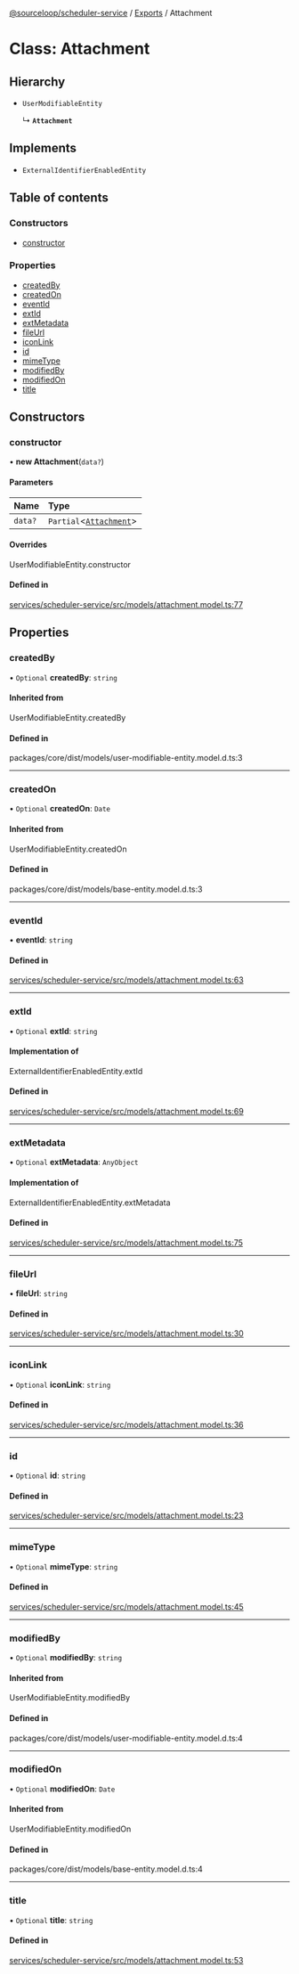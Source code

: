[@sourceloop/scheduler-service](../README.md) / [Exports](../modules.md) / Attachment

# Class: Attachment

## Hierarchy

- `UserModifiableEntity`

  ↳ **`Attachment`**

## Implements

- `ExternalIdentifierEnabledEntity`

## Table of contents

### Constructors

- [constructor](Attachment.md#constructor)

### Properties

- [createdBy](Attachment.md#createdby)
- [createdOn](Attachment.md#createdon)
- [eventId](Attachment.md#eventid)
- [extId](Attachment.md#extid)
- [extMetadata](Attachment.md#extmetadata)
- [fileUrl](Attachment.md#fileurl)
- [iconLink](Attachment.md#iconlink)
- [id](Attachment.md#id)
- [mimeType](Attachment.md#mimetype)
- [modifiedBy](Attachment.md#modifiedby)
- [modifiedOn](Attachment.md#modifiedon)
- [title](Attachment.md#title)

## Constructors

### constructor

• **new Attachment**(`data?`)

#### Parameters

| Name | Type |
| :------ | :------ |
| `data?` | `Partial`<[`Attachment`](Attachment.md)\> |

#### Overrides

UserModifiableEntity.constructor

#### Defined in

[services/scheduler-service/src/models/attachment.model.ts:77](https://github.com/sourcefuse/loopback4-microservice-catalog/blob/6c16af104/services/scheduler-service/src/models/attachment.model.ts#L77)

## Properties

### createdBy

• `Optional` **createdBy**: `string`

#### Inherited from

UserModifiableEntity.createdBy

#### Defined in

packages/core/dist/models/user-modifiable-entity.model.d.ts:3

___

### createdOn

• `Optional` **createdOn**: `Date`

#### Inherited from

UserModifiableEntity.createdOn

#### Defined in

packages/core/dist/models/base-entity.model.d.ts:3

___

### eventId

• **eventId**: `string`

#### Defined in

[services/scheduler-service/src/models/attachment.model.ts:63](https://github.com/sourcefuse/loopback4-microservice-catalog/blob/6c16af104/services/scheduler-service/src/models/attachment.model.ts#L63)

___

### extId

• `Optional` **extId**: `string`

#### Implementation of

ExternalIdentifierEnabledEntity.extId

#### Defined in

[services/scheduler-service/src/models/attachment.model.ts:69](https://github.com/sourcefuse/loopback4-microservice-catalog/blob/6c16af104/services/scheduler-service/src/models/attachment.model.ts#L69)

___

### extMetadata

• `Optional` **extMetadata**: `AnyObject`

#### Implementation of

ExternalIdentifierEnabledEntity.extMetadata

#### Defined in

[services/scheduler-service/src/models/attachment.model.ts:75](https://github.com/sourcefuse/loopback4-microservice-catalog/blob/6c16af104/services/scheduler-service/src/models/attachment.model.ts#L75)

___

### fileUrl

• **fileUrl**: `string`

#### Defined in

[services/scheduler-service/src/models/attachment.model.ts:30](https://github.com/sourcefuse/loopback4-microservice-catalog/blob/6c16af104/services/scheduler-service/src/models/attachment.model.ts#L30)

___

### iconLink

• `Optional` **iconLink**: `string`

#### Defined in

[services/scheduler-service/src/models/attachment.model.ts:36](https://github.com/sourcefuse/loopback4-microservice-catalog/blob/6c16af104/services/scheduler-service/src/models/attachment.model.ts#L36)

___

### id

• `Optional` **id**: `string`

#### Defined in

[services/scheduler-service/src/models/attachment.model.ts:23](https://github.com/sourcefuse/loopback4-microservice-catalog/blob/6c16af104/services/scheduler-service/src/models/attachment.model.ts#L23)

___

### mimeType

• `Optional` **mimeType**: `string`

#### Defined in

[services/scheduler-service/src/models/attachment.model.ts:45](https://github.com/sourcefuse/loopback4-microservice-catalog/blob/6c16af104/services/scheduler-service/src/models/attachment.model.ts#L45)

___

### modifiedBy

• `Optional` **modifiedBy**: `string`

#### Inherited from

UserModifiableEntity.modifiedBy

#### Defined in

packages/core/dist/models/user-modifiable-entity.model.d.ts:4

___

### modifiedOn

• `Optional` **modifiedOn**: `Date`

#### Inherited from

UserModifiableEntity.modifiedOn

#### Defined in

packages/core/dist/models/base-entity.model.d.ts:4

___

### title

• `Optional` **title**: `string`

#### Defined in

[services/scheduler-service/src/models/attachment.model.ts:53](https://github.com/sourcefuse/loopback4-microservice-catalog/blob/6c16af104/services/scheduler-service/src/models/attachment.model.ts#L53)
